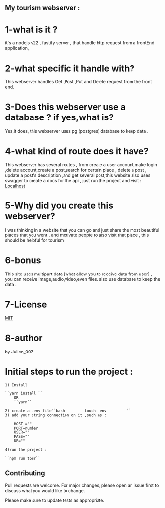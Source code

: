 ## My tourism webserver :

# 1-what is it ?

it's a nodejs v22 , fastify server , that handle http request from a frontEnd application,

# 2-what specific it handle with?

This webserver handles Get ,Post ,Put and Delete request from the front end.

# 3-Does this webserver use a database ? if yes,what is?

Yes,it does, this webserver uses pg (postgres) database to keep data .

# 4-what kind of route does it have?

This webserver has several routes , from create a user account,make login ,delete account,create a post,search for certain place , delete a post , update a post's description ,and get several post,this website also uses swagger to create a docs for the api , just run the project and visit : [Localhost](http://localhost:8011/docs)

# 5-Why did you create this webserver?

I was thinking in a website that you can go and just share the most beautiful places that you went , and motivate people to also visit that place , this should be helpful for tourism

# 6-bonus

This site uses multipart data [what allow you to receive data from user] , you can receive image,audio,video,even files. also use database to keep the data .

# 7-License

[MIT](https://choosealicense.com/licenses/mit/)

# 8-author

by Julien_007

# Initial steps to run the project :

    1) Install

    ``yarn install ``
        OR
        ``yarn``

    2) create a .env file``bash         touch .env         ``
    3) add your string connection on it ,such as :

```
    HOST =""
    PORT=number
    USER=""
    PASS=""
    DB=""  
```

    4)run the project :

    ``npm run tour``

## Contributing

Pull requests are welcome. For major changes, please open an issue first
to discuss what you would like to change.

Please make sure to update tests as appropriate.
